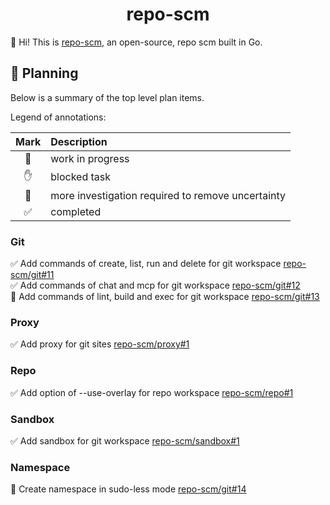<h1 align="center">repo-scm</h1>



👋 Hi! This is [repo-scm](https://github.com/repo-scm), an open-source, repo scm built in Go.



## 🚀 Planning

Below is a summary of the top level plan items.

Legend of annotations:

| Mark | Description                                       |
|:----:|:--------------------------------------------------|
|  🏃  | work in progress                                  |
|  ✋  | blocked task                                      |
|  🔵  | more investigation required to remove uncertainty |
|  ✅  | completed                                         |

### Git

✅ Add commands of create, list, run and delete for git workspace [repo-scm/git#11](https://github.com/repo-scm/git/issues/11)  
✅ Add commands of chat and mcp for git workspace [repo-scm/git#12](https://github.com/repo-scm/git/issues/12)  
🏃 Add commands of lint, build and exec for git workspace [repo-scm/git#13](https://github.com/repo-scm/git/issues/13)

### Proxy

✅ Add proxy for git sites [repo-scm/proxy#1](https://github.com/repo-scm/proxy/issues/1)

### Repo

✅ Add option of --use-overlay for repo workspace [repo-scm/repo#1](https://github.com/repo-scm/repo/issues/1)  

### Sandbox

✅ Add sandbox for git workspace [repo-scm/sandbox#1](https://github.com/repo-scm/sandbox/issues/1)

### Namespace

🔵 Create namespace in sudo-less mode [repo-scm/git#14](https://github.com/repo-scm/git/issues/14)
